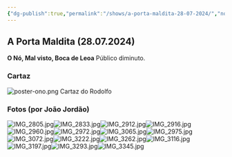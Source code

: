 ```yaml
---
{"dg-publish":true,"permalink":"/shows/a-porta-maldita-28-07-2024/","noteIcon":" "}
---
```


## A Porta Maldita (28.07.2024)
**O Nó, Mal visto, Boca de Leoa** 
Público diminuto.

### Cartaz
![poster-ono.png](/img/user/img/poster-ono.png)
Cartaz do Rodolfo

### Fotos (por João Jordão)
![IMG_2805.jpg](/img/user/img/IMG_2805.jpg)![IMG_2833.jpg](/img/user/img/IMG_2833.jpg)![IMG_2912.jpg](/img/user/img/IMG_2912.jpg)![IMG_2916.jpg](/img/user/img/IMG_2916.jpg)![IMG_2960.jpg](/img/user/img/IMG_2960.jpg)![IMG_2972.jpg](/img/user/img/IMG_2972.jpg)![IMG_3065.jpg](/img/user/img/IMG_3065.jpg)![IMG_2975.jpg](/img/user/img/IMG_2975.jpg)![IMG_3072.jpg](/img/user/img/IMG_3072.jpg)![IMG_3222.jpg](/img/user/img/IMG_3222.jpg)![IMG_3262.jpg](/img/user/img/IMG_3262.jpg)![IMG_3116.jpg](/img/user/img/IMG_3116.jpg)![IMG_3197.jpg](/img/user/img/IMG_3197.jpg)![IMG_3293.jpg](/img/user/img/IMG_3293.jpg)![IMG_3345.jpg](/img/user/img/IMG_3345.jpg)